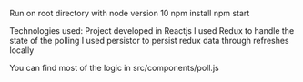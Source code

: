 Run on root directory with node version 10
npm install
npm start

Technologies used:
Project developed in Reactjs
I used Redux to handle the state of the polling
I used persistor to persist redux data through refreshes locally

You can find most of the logic in src/components/poll.js